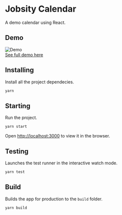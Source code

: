 # Jobsity Calendar
A demo calendar using React.

## Demo
![Demo](https://i.imgur.com/GLNDZ1d.gif)
<br/>
[See full demo here](https://www.youtube.com/watch?v=bPn5uZNEe_A)

## Installing
Install all the project dependecies.
```bash
yarn
```

## Starting
Run the project.
```bash
yarn start
```
Open [http://localhost:3000](http://localhost:3000) to view it in the browser.

## Testing
Launches the test runner in the interactive watch mode.
```bash
yarn test
```

## Build
Builds the app for production to the `build` folder.
```bash
yarn build
```
